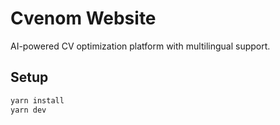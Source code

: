 # Cvenom Website

AI-powered CV optimization platform with multilingual support.

## Setup
```bash
yarn install
yarn dev
